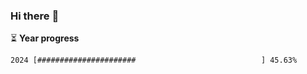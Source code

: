 ### Hi there :wave:

:hourglass_flowing_sand: **Year progress**

```txt
2024 [######################                            ] 45.63%
```
